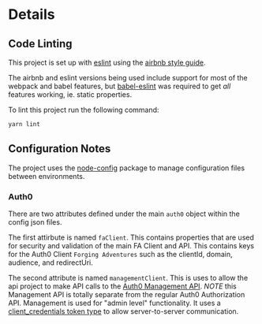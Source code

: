 # Details

## Code Linting

This project is set up with [eslint](https://eslint.org/) using the [airbnb style guide](https://www.npmjs.com/package/eslint-config-airbnb).

The airbnb and eslint versions being used include support for most of the webpack and babel features, but [babel-eslint](https://github.com/babel/babel-eslint) was required to get *all* features working, ie. static properties.

To lint this project run the following command:

```bash
yarn lint
```

## Configuration Notes

The project uses the [node-config](https://github.com/lorenwest/node-config) package to manage configuration files between environments.

### Auth0

There are two attributes defined under the main `auth0` object within the config json files.

The first attirbute is named `faClient`. This contains properties that are used for security and validation of the main FA Client and API. This contains keys for the Auth0 Client `Forging Adventures` such as the clientId, domain, audience, and redirectUri.

The second attribute is named `managementClient`. This is uses to allow the api project to make API calls to the [Auth0 Management API](https://auth0.com/docs/api/management/v2). *NOTE* this Management API is totally separate from the regular Auth0 Authorization API. Management is used for "admin level" functionality. It uses a [client_credentials token type](https://auth0.com/docs/api/management/v2/tokens#automate-the-process) to allow server-to-server communication.
